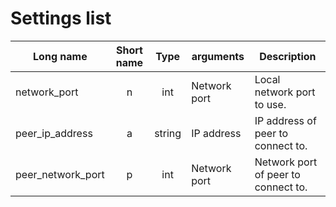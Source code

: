 # Settings list

| Long name | Short name | Type | arguments | Description |
|-|:-:|:-:|-|-|
| network_port | n | int | Network port | Local network port to use. |
| peer_ip_address | a | string | IP address | IP address of peer to connect to. |
| peer_network_port | p | int | Network port | Network port of peer to connect to. |
